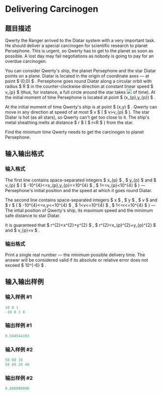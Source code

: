 # Delivering Carcinogen

## 题目描述

Qwerty the Ranger arrived to the Diatar system with a very important task. He should deliver a special carcinogen for scientific research to planet Persephone. This is urgent, so Qwerty has to get to the planet as soon as possible. A lost day may fail negotiations as nobody is going to pay for an overdue carcinogen.

You can consider Qwerty's ship, the planet Persephone and the star Diatar points on a plane. Diatar is located in the origin of coordinate axes — at point $ (0,0) $ . Persephone goes round Diatar along a circular orbit with radius $ R $ in the counter-clockwise direction at constant linear speed $ v_{p} $ (thus, for instance, a full circle around the star takes ![](https://cdn.luogu.com.cn/upload/vjudge_pic/CF198C/7f71d7fc5fa093338f75a2945295efbc06437170.png) of time). At the initial moment of time Persephone is located at point $ (x_{p},y_{p}) $ .

At the initial moment of time Qwerty's ship is at point $ (x,y) $ . Qwerty can move in any direction at speed of at most $ v $ ( $ v&gt;v_{p} $ ). The star Diatar is hot (as all stars), so Qwerty can't get too close to it. The ship's metal sheathing melts at distance $ r $ ( $ r&lt;R $ ) from the star.

Find the minimum time Qwerty needs to get the carcinogen to planet Persephone.

## 输入输出格式

### 输入格式

The first line contains space-separated integers $ x_{p} $ , $ y_{p} $ and $ v_{p} $ ( $ -10^{4}<=x_{p},y_{p}<=10^{4} $ , $ 1<=v_{p}&lt;10^{4} $ ) — Persephone's initial position and the speed at which it goes round Diatar.

The second line contains space-separated integers $ x $ , $ y $ , $ v $ and $ r $ ( $ -10^{4}<=x,y<=10^{4} $ , $ 1&lt;v<=10^{4} $ , $ 1<=r<=10^{4} $ ) — The intial position of Qwerty's ship, its maximum speed and the minimum safe distance to star Diatar.

It is guaranteed that $ r^{2}&lt;x^{2}+y^{2} $ , $ r^{2}&lt;x_{p}^{2}+y_{p}^{2} $ and $ v_{p}&lt;v $ .

### 输出格式

Print a single real number — the minimum possible delivery time. The answer will be considered valid if its absolute or relative error does not exceed $ 10^{-6} $ .

## 输入输出样例

### 输入样例 #1

```cpp
10 0 1
-10 0 2 8

```
### 输出样例 #1

```cpp
9.584544103
```


### 输入样例 #2

```cpp
50 60 10
50 60 20 40

```
### 输出样例 #2

```cpp
0.000000000
```


